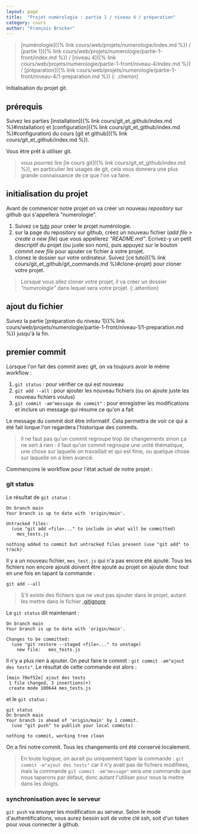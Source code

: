 ```yaml
---
layout: page
title:  "Projet numérologie : partie 1 / niveau 4 / préparation"
category: cours
author: "François Brucker"
---
```


> [numérologie]({% link cours/web/projets/numerologie/index.md %}) / [partie 1]({% link cours/web/projets/numerologie/partie-1-front/index.md %}) / [niveau 4]({% link cours/web/projets/numerologie/partie-1-front/niveau-4/index.md %}) / [préparation]({% link cours/web/projets/numerologie/partie-1-front/niveau-4/1-preparation.md %})
{: .chemin}

Initialisation du projet git.

## prérequis

Suivez les parties [installation]({% link cours/git_et_github/index.md %}#installation) et [configuration]({% link cours/git_et_github/index.md %}#configuration) du cours [git et github]({% link cours/git_et_github/index.md %}).

Vous être prêt à utiliser git.

> vous pourrez lire [le cours git]({% link cours/git_et_github/index.md %}), en particulier les usages de git, cela vous donnera une plus grande connaissance de ce que l'on va faire.

## initialisation du projet

Avant de commencer notre projet on va créer un nouveau *repository* sur github qui s'appellera "numerologie".

1. Suivez ce [tuto](https://docs.github.com/en/get-started/quickstart/create-a-repo) pour créer le projet numérologie.
2. sur la page du repository sur github, créez un nouveau fichier (*add file > create a new file*) que vous appellerez *"README.md"*. Ecrivez-y un petit descriptif du projet (ou juste son nom), puis appuyez sur le bouton *commit new file* pour ajouter ce fichier à votre projet.
3. clonez le dossier sur votre ordinateur. Suivez [ce tuto]({% link cours/git_et_github/git_commands.md %}#clone-projet) pour cloner votre projet.

> Lorsque vous allez cloner votre projet, il va créer un dossier *"numerologie"* dans lequel sera votre projet.
{:.attention}

## ajout du fichier

Suivez la partie [préparation du niveau 1]({% link cours/web/projets/numerologie/partie-1-front/niveau-1/1-preparation.md %}) jusqu'à la fin.

## premier commit

Lorsque l'on fait des commit avec git, on va toujours avoir le même workflow :

1. `git status` : pour vérifier ce qui est nouveau
2. `git add --all` : pour ajouter les nouveau fichiers (ou on ajoute juste les nouveau fichiers voulus)
3. `git commit -am"message de commit"` : pour enregistrer les modifications et inclure un message qui résume ce qu'on a fait

Le message du commit doit être informatif. Cela permettra de voir ce qui a été fait lorque l'on regardera l'historique des commits.

> Il ne faut pas qu'un commit regroupe trop de changements sinon ça ne sert à rien : il faut qu'un commit regroupe une unité thématique, une chose sur laquelle on travaillait et qui est finie, ou quelque chose sur laquelle on a bien avancé.

Commençons le workflow pour l'état actuel de notre projet :

### git status

Le résultat de `git status` :

```shell
On branch main
Your branch is up to date with 'origin/main'.

Untracked files:
  (use "git add <file>..." to include in what will be committed)
    mes_tests.js

nothing added to commit but untracked files present (use "git add" to track)
```

Il y a un nouveau fichier, `mes_test.js` qui n'a pas encore été ajouté. Tous les fichiers non encore ajouté doivent être ajouté au projet on ajoute donc tout en une fois en tapant la commande :

```shell
git add --all
```

> S'il existe des fichiers que ne veut pas ajouter dans le projet, autant les mettre dans le fichier [.gitignore](https://git-scm.com/docs/gitignore)

Le `git status` dit maintenant :

```shell
On branch main
Your branch is up to date with 'origin/main'.

Changes to be committed:
  (use "git restore --staged <file>..." to unstage)
    new file:   mes_tests.js
```

Il n'y a plus rien à ajouter. On peut faire le commit : `git commit -am"ajout des tests"`. Le résultat de cette commande est alors :

```shell
[main 78ef52e] ajout des tests
 1 file changed, 3 insertions(+)
 create mode 100644 mes_tests.js
```

et le `git status` :

```shell
git status                     
On branch main
Your branch is ahead of 'origin/main' by 1 commit.
  (use "git push" to publish your local commits)

nothing to commit, working tree clean
```

On a fini notre commit. Tous les changements ont été conservé localement.

> En toute logique, on aurait pu uniquement taper la commande : `git commit -m"ajout des tests"` car il n'y avait pas de fichiers modifiées, mais la commande `git commit -am"message"` sera une commande que nous taperons par défaut, donc autant l'utiliser pour nous la mettre dans les doigts.

### synchronisation avec le serveur

`git push` va envoyer les modification au serveur. Selon le mode d'authentifications, vous aurez besoin soit de votre clé ssh, soit d'un token pour vous connecter à github.

